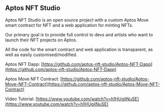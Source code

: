 ## Aptos NFT Studio

Aptos NFT Studio is an open source project with a custom Aptos Move smart contract for NFT and a web application for minting NFTs. 

Our primary goal is to provide full control to devs and artists who want to launch their NFT projects on Aptos.

All the code for the smart contract and web application is transparent, as well as easily customised/modified.

Aptos NFT Dapp: [https://github.com/aptos-nft-studio/Aptos-NFT-Dapp](https://github.com/aptos-nft-studio/Aptos-NFT-Dapp)

Aptos Move NFT Contract: [https://github.com/aptos-nft-studio/Aptos-Move-NFT-Contract](https://github.com/aptos-nft-studio/Aptos-Move-NFT-Contract)

Video Tutorial: [https://www.youtube.com/watch?v=h1HUgilNuSE](https://www.youtube.com/watch?v=h1HUgilNuSE)
